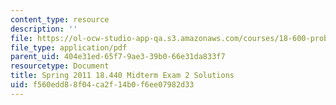 ```yaml
---
content_type: resource
description: ''
file: https://ol-ocw-studio-app-qa.s3.amazonaws.com/courses/18-600-probability-and-random-variables-fall-2019/f560edd88f04ca2f14b0f6ee07982d33_MIT18_600F19_mid2_S2011_soln.pdf
file_type: application/pdf
parent_uid: 404e31ed-65f7-9ae3-39b0-66e31da833f7
resourcetype: Document
title: Spring 2011 18.440 Midterm Exam 2 Solutions
uid: f560edd8-8f04-ca2f-14b0-f6ee07982d33
---
```

